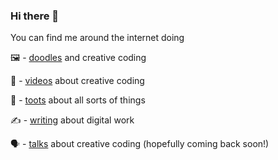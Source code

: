 ### Hi there 👋

<!--
**davidfitzgibbon/davidfitzgibbon** is a ✨ _special_ ✨ repository because its `README.md` (this file) appears on your GitHub profile.

Here are some ideas to get you started:

- 🔭 I’m currently working on ...
- 🌱 I’m currently learning ...
- 👯 I’m looking to collaborate on ...
- 🤔 I’m looking for help with ...
- 💬 Ask me about ...
- 📫 How to reach me: ...
- 😄 Pronouns: ...
- ⚡ Fun fact: ...
-->

You can find me around the internet doing

🖼 - [doodles](https://lofi.codes/doodles/) and creative coding

🎥 -  [videos](https://www.youtube.com/channel/UCfZSZg1IOi6vRkCZ_azrG0w) about creative coding

🦣 -  [toots](https://vis.social/@lofi) about all sorts of things

✍️ - [writing](https://lofi.codes/articles) about digital work

🗣 - [talks](https://lofi.codes/talks) about creative coding (hopefully coming back soon!)
